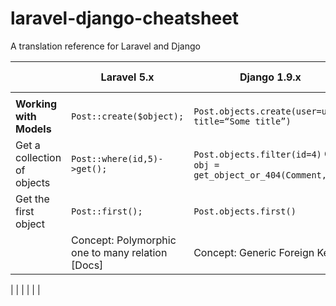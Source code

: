 # laravel-django-cheatsheet
A translation reference for Laravel and Django

|   	|   Laravel 5.x	|   Django 1.9.x	|   Django Docs	|   	|
|---	|---	|---	|---	|---	|
|   	|   	|   	|   	|   	|
|  **Working with Models**	|   ````Post::create($object);````	|   ````Post.objects.create(user=user, title=“Some title”)````	|   	|   	|
|  Get a collection of objects 	|   ````Post::where(id,5)->get();````	|   ````Post.objects.filter(id=4)```` OR ````obj = get_object_or_404(Comment, id)````	|   	|   	|
|   Get the first object	|   ````Post::first();````	|   ````Post.objects.first()````	|   	|   	|
|   	|   Concept: Polymorphic one to many relation [Docs]	|   Concept: Generic Foreign Keys	|   [Generic Relations](https://docs.djangoproject.com/en/1.10/ref/contrib/contenttypes/#generic-relations)	|   	|

|   	|   	|   	|   	|   	|